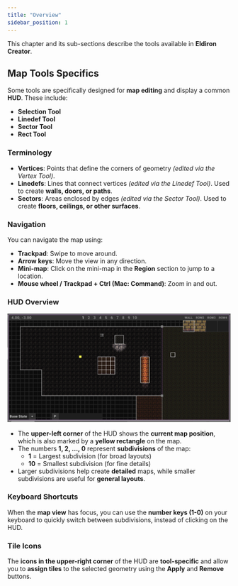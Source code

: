 ```yaml
---
title: "Overview"
sidebar_position: 1
---
```


This chapter and its sub-sections describe the tools available in **Eldiron Creator**.

## Map Tools Specifics

Some tools are specifically designed for **map editing** and display a common **HUD**. These include:
- **Selection Tool**
- **Linedef Tool**
- **Sector Tool**
- **Rect Tool**

### Terminology

- **Vertices**: Points that define the corners of geometry *(edited via the Vertex Tool)*.
- **Linedefs**: Lines that connect vertices *(edited via the Linedef Tool)*. Used to create **walls, doors, or paths**.
- **Sectors**: Areas enclosed by edges *(edited via the Sector Tool)*. Used to create **floors, ceilings, or other surfaces**.

### Navigation

You can navigate the map using:
- **Trackpad**: Swipe to move around.
- **Arrow keys**: Move the view in any direction.
- **Mini-map**: Click on the mini-map in the **Region** section to jump to a location.
- **Mouse wheel / Trackpad + Ctrl (Mac: Command)**: Zoom in and out.

### HUD Overview

![HUD](/img/docs/hud.png)

- The **upper-left corner** of the HUD shows the **current map position**, which is also marked by a **yellow rectangle** on the map.
- The numbers **1, 2, ..., 0** represent **subdivisions** of the map:
  - **1** = Largest subdivision (for broad layouts)
  - **10** = Smallest subdivision (for fine details)
- Larger subdivisions help create **detailed** maps, while smaller subdivisions are useful for **general layouts**.

### Keyboard Shortcuts

When the **map view** has focus, you can use the **number keys (1-0)** on your keyboard to quickly switch between subdivisions, instead of clicking on the HUD.

### Tile Icons

The **icons in the upper-right corner** of the HUD are **tool-specific** and allow you to **assign tiles** to the selected geometry using the **Apply** and **Remove** buttons.
